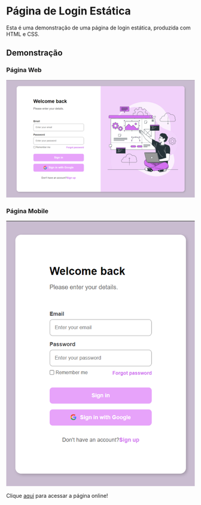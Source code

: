 # Página de Login Estática

Esta é uma demonstração de uma página de login estática, produzida com HTML e CSS.

## Demonstração

### Página Web

![Página Web](img/prints/login-page-web.png)

### Página Mobile

![Página Mobile](img/prints/login-page-mobile.png)

Clique [aqui](https://loginpage-rafgpereira.netlify.app/) para acessar a página online!